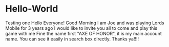 # Hello-World
Testing one
Hello Everyone!
Good Morning
I am Joe and was playing Lords Mobile for 3 years ago
I would like to invite you all to come and play this game with me
Fine the name first "AXE OF HONOR", it is my main account name. You can see it easily in search box directly.
Thanks ya!!!!
